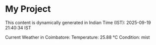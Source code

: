 # My Project

This content is dynamically generated in Indian Time (IST): 2025-09-19 21:40:34 IST


Current Weather in Coimbatore:
Temperature: 25.88 °C
Condition: mist
